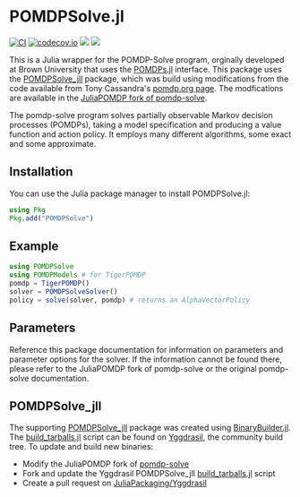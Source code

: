 # POMDPSolve.jl
[![CI](https://github.com/JuliaPOMDP/POMDPSolve.jl/actions/workflows/CI.yml/badge.svg)](https://github.com/JuliaPOMDP/POMDPSolve.jl/actions/workflows/CI.yml)
[![codecov.io](http://codecov.io/github/JuliaPOMDP/POMDPSolve.jl/coverage.svg?branch=master)](http://codecov.io/github/JuliaPOMDP/POMDPSolve.jl?branch=master)
[![](https://img.shields.io/badge/docs-stable-blue.svg)](https://JuliaPOMDP.github.io/POMDPSolve.jl/stable)
[![](https://img.shields.io/badge/docs-dev-blue.svg)](https://JuliaPOMDP.github.io/POMDPSolve.jl/dev)

This is a Julia wrapper for the POMDP-Solve program, orginally developed at Brown University that uses the [POMDPs.jl](https://github.com/JuliaPOMDP/POMDPs.jl) interface. This package uses the [POMDPSolve_jll](https://github.com/JuliaBinaryWrappers/POMDPSolve_jll.jl) package, which was build using modifications from the code available from Tony Cassandra's [pomdp.org page](http://www.pomdp.org/code/index.html). The modfications are available in the [JuliaPOMDP fork of pomdp-solve](https://github.com/JuliaPOMDP/pomdp-solve).

The pomdp-solve program solves partially observable Markov decision
processes (POMDPs), taking a model specification and producing a value
function and action policy.  It employs many different algorithms,
some exact and some approximate.

## Installation
You can use the Julia package manager to install POMDPSolve.jl:

```julia
using Pkg
Pkg.add("POMDPSolve")
```

## Example
```julia
using POMDPSolve
using POMDPModels # for TigerPOMDP
pomdp = TigerPOMDP()
solver = POMDPSolveSolver()
policy = solve(solver, pomdp) # returns an AlphaVectorPolicy
```

## Parameters
Reference this package documentation for information on parameters and parameter options for the solver. If the information cannot be found there, please refer to the JuliaPOMDP fork of pomdp-solve or the original pomdp-solve documentation.

## POMDPSolve_jll
The supporting [POMDPSolve_jll](https://github.com/JuliaBinaryWrappers/POMDPSolve_jll.jl) package was created using [BinaryBuilder.jl](https://github.com/JuliaPackaging/BinaryBuilder.jl). The [build_tarballs.jl](https://github.com/JuliaPackaging/Yggdrasil/blob/master/P/POMDPSolve/build_tarballs.jl) script can be found on [Yggdrasil](https://github.com/JuliaPackaging/Yggdrasil/), the community build tree. To update and build new binaries:
 - Modify the JuliaPOMDP fork of [pomdp-solve](https://github.com/JuliaPOMDP/pomdp-solve)
  - Fork and update the Yggdrasil POMDPSolve_jll [build_tarballs.jl](https://github.com/JuliaPackaging/Yggdrasil/blob/master/P/POMDPSolve/build_tarballs.jl) script 
  - Create a pull request on [JuliaPackaging/Yggdrasil](https://github.com/JuliaPackaging/Yggdrasil)
